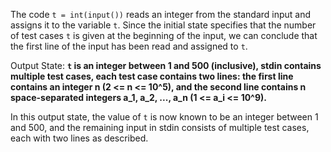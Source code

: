 The code `t = int(input())` reads an integer from the standard input and assigns it to the variable `t`. Since the initial state specifies that the number of test cases `t` is given at the beginning of the input, we can conclude that the first line of the input has been read and assigned to `t`.

Output State: **`t` is an integer between 1 and 500 (inclusive), stdin contains multiple test cases, each test case contains two lines: the first line contains an integer n (2 <= n <= 10^5), and the second line contains n space-separated integers a_1, a_2, ..., a_n (1 <= a_i <= 10^9).**

In this output state, the value of `t` is now known to be an integer between 1 and 500, and the remaining input in stdin consists of multiple test cases, each with two lines as described.